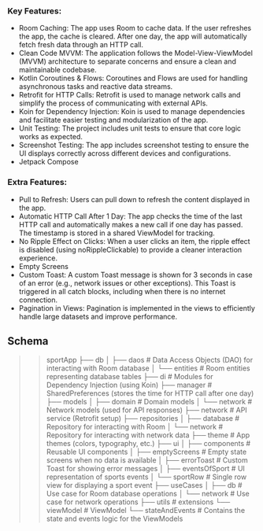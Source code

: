 ### Key Features:

* Room Caching: The app uses Room to cache data. If the user refreshes the app, the cache is cleared. After one day, the app will automatically fetch fresh data through an HTTP call.
* Clean Code MVVM: The application follows the Model-View-ViewModel (MVVM) architecture to separate concerns and ensure a clean and maintainable codebase.
* Kotlin Coroutines & Flows: Coroutines and Flows are used for handling asynchronous tasks and reactive data streams.
* Retrofit for HTTP Calls: Retrofit is used to manage network calls and simplify the process of communicating with external APIs.
* Koin for Dependency Injection: Koin is used to manage dependencies and facilitate easier testing and modularization of the app.
* Unit Testing: The project includes unit tests to ensure that core logic works as expected.
* Screenshot Testing: The app includes screenshot testing to ensure the UI displays correctly across different devices and configurations.
* Jetpack Compose


### Extra Features:
* Pull to Refresh: Users can pull down to refresh the content displayed in the app.
* Automatic HTTP Call After 1 Day: The app checks the time of the last HTTP call and automatically makes a new call if one day has passed. The timestamp is stored in a shared ViewModel for tracking.
* No Ripple Effect on Clicks: When a user clicks an item, the ripple effect is disabled (using noRippleClickable) to provide a cleaner interaction experience.
* Empty Screens
* Custom Toast: A custom Toast message is shown for 3 seconds in case of an error (e.g., network issues or other exceptions). This Toast is triggered in all catch blocks, including when there is no internet connection.
* Pagination in Views: Pagination is implemented in the views to efficiently handle large datasets and improve performance.


## Schema

>> sportApp
├── db
│   ├── daos                # Data Access Objects (DAO) for interacting with Room database
│   └── entities            # Room entities representing database tables
├── di                      # Modules for Dependency Injection (using Koin)
├── manager                 # SharedPreferences (stores the time for HTTP call after one day)
├── models
│   ├── domain              # Domain models
│   └── network             # Network models (used for API responses)
├── network                 # API service (Retrofit setup)
├── repositories
│   ├── database            # Repository for interacting with Room
│   └── network             # Repository for interacting with network data
├── theme                   # App themes (colors, typography, etc.)
├── ui
│   ├── components          # Reusable UI components
│   ├── emptyScreens        # Empty state screens when no data is available
│   ├── errorToast          # Custom Toast for showing error messages
│   ├── eventsOfSport       # UI representation of sports events
│   └── sportRow            # Single row view for displaying a sport event
├── useCases
│   ├── db                  # Use case for Room database operations
│   └── network             # Use case for network operations
├── utils                   # extensions
└── viewModel               # ViewModel
    └── stateAndEvents      # Contains the state and events logic for the ViewModels

